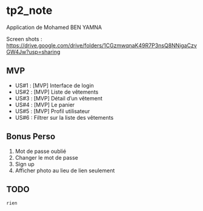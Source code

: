 # tp2_note

Application de Mohamed BEN YAMNA

Screen shots :
https://drive.google.com/drive/folders/1CGzmwqnaK49R7P3nsQ8NNigaCzvGW4Jw?usp=sharing

## MVP

 - US#1 : [MVP] Interface de login
 - US#2 : [MVP] Liste de vêtements
 - US#3 : [MVP] Détail d’un vêtement
 - US#4 : [MVP] Le panier
 - US#5 : [MVP] Profil utilisateur
 - US#6 : Filtrer sur la liste des vêtements

## Bonus Perso
 1. Mot de passe oublié
 2. Changer le mot de passe
 3. Sign up
 4. Afficher photo au lieu de lien seulement

## TODO
    rien